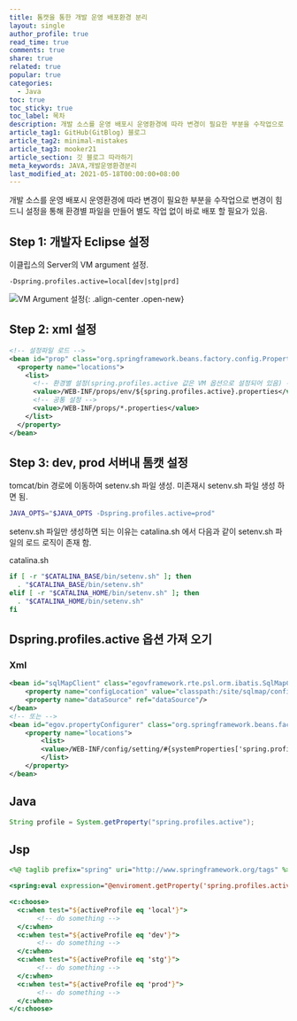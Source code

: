 ```yaml
---
title: 톰캣을 통한 개발 운영 배포환경 분리
layout: single
author_profile: true
read_time: true
comments: true
share: true
related: true
popular: true
categories:
  - Java
toc: true
toc_sticky: true
toc_label: 목차
description: 개발 소스를 운영 배포시 운영환경에 따라 변경이 필요한 부분을 수작업으로 변경이 힘드니 설정을 통해 환경별 파일을 만들어 별도 작업 없이 바로 배포 할 필요가 있음
article_tag1: GitHub(GitBlog) 블로그
article_tag2: minimal-mistakes
article_tag3: mooker21
article_section: 깃 블로그 따라하기
meta_keywords: JAVA,개발운영환경분리
last_modified_at: 2021-05-18T00:00:00+08:00
---
```


개발 소스를 운영 배포시 운영환경에 따라 변경이 필요한 부분을 수작업으로 변경이 힘드니 설정을 통해 환경별 파일을 만들어 별도 작업 없이 바로 배포 할 필요가 있음.

## Step 1: 개발자 Eclipse 설정

이클립스의 Server의 VM argument 설정.

```
-Dspring.profiles.active=local[dev|stg|prd]
```

![VM Argument 설정](https://user-images.githubusercontent.com/83876951/119008811-74909a00-b9cd-11eb-9a6b-3d9114ef5b2f.png){: .align-center .open-new}

## Step 2: xml 설정

```xml
<!-- 설정파일 로드 -->
<bean id="prop" class="org.springframework.beans.factory.config.PropertiesFactoryBean">
  <property name="locations">
    <list>
      <!-- 환경별 설정(spring.profiles.active 값은 VM 옵션으로 설정되어 있음) -->
      <value>/WEB-INF/props/env/${spring.profiles.active}.properties</value>
      <!-- 공통 설정 -->
      <value>/WEB-INF/props/*.properties</value>
    </list>
  </property>
</bean>
```

## Step 3: dev, prod 서버내 톰캣 설정

tomcat/bin 경로에 이동하여 setenv.sh 파일 생성. 미존재시 setenv.sh 파일 생성 하면 됨.

```bash
JAVA_OPTS="$JAVA_OPTS -Dspring.profiles.active=prod"
```

setenv.sh 파일만 생성하면 되는 이유는 catalina.sh 에서 다음과 같이 setenv.sh 파일의 로드 로직이 존재 함.

catalina.sh

```bash
if [ -r "$CATALINA_BASE/bin/setenv.sh" ]; then
  . "$CATALINA_BASE/bin/setenv.sh"
elif [ -r "$CATALINA_HOME/bin/setenv.sh" ]; then
  . "$CATALINA_HOME/bin/setenv.sh"
fi
```

## Dspring.profiles.active 옵션 가져 오기

### Xml

```xml
<bean id="sqlMapClient" class="egovframework.rte.psl.orm.ibatis.SqlMapClientFactoryBean">
	<property name="configLocation" value="classpath:/site/sqlmap/config-${spring.profiles.active}/sql-mapper-config.xml"/>
	<property name="dataSource" ref="dataSource"/>
</bean>
<!-- 또는 -->
<bean id="egov.propertyConfigurer" class="org.springframework.beans.factory.config.PropertyPlaceholderConfigurer">
	<property name="locations">
		<list>
		<value>/WEB-INF/config/setting/#{systemProperties['spring.profiles.active']}_set.config</value>
		</list>
	</property>
</bean>
```

## Java

```java
String profile = System.getProperty("spring.profiles.active");
```

## Jsp

```jsp
<%@ taglib prefix="spring" uri="http://www.springframework.org/tags" %>

<spring:eval expression="@enviroment.getProperty('spring.profiles.active')" var="activeProfile" />

<c:choose>
  <c:when test="${activeProfile eq 'local'}">
       <!-- do something -->
  </c:when>  
  <c:when test="${activeProfile eq 'dev'}">
       <!-- do something -->
  </c:when>
  <c:when test="${activeProfile eq 'stg'}">
       <!-- do something -->
  </c:when>
  <c:when test="${activeProfile eq 'prod'}">
       <!-- do something -->
  </c:when> 
</c:choose>
```
